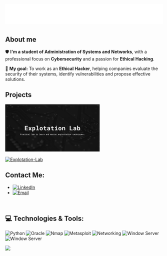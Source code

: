 <h1 align="center">
<img src="https://raw.githubusercontent.com/ElChe1/ElChe1/d248aa62113b0758c39813b8d1e57b2f967f7140/name.svg" alt="ElChè1" />
</h1>

## About me
🛡️ **I'm a student of Administration of Systems and Networks**, with a professional focus on **Cybersecurity** and a passion for **Ethical Hacking**.

🎯 **My goal:** To work as an **Ethical Hacker**, helping companies evaluate the security of their systems, identify vulnerabilities and propose effective solutions.

## Projects
<a href="https://github.com/ElChe1/Explotation-Lab"><img src="https://raw.githubusercontent.com/ElChe1/Explotation-Lab/main/banner.png" style="height: 60%; width:60%;"/></a>

[![Explotation-Lab](https://img.shields.io/github/stars/ElChe1/Explotation-Lab?label=Explotation%20Lab&style=social)](https://github.com/ElChe1/Explotation-Lab)

## Contact Me:
  - [![LinkedIn](https://img.shields.io/badge/LinkedIn-Set_Cobler-0077B5?style=for-the-badge&logo=linkedin&logoColor=white&labelColor=101010)](https://www.linkedin.com/in/secomu)
  - [![Email](https://img.shields.io/badge/setcomu2005@gmail.com-Personal_Email-D14836?style=for-the-badge&logo=gmail&logoColor=white&labelColor=101010)](mailto:setcomu2005@gmail.com)
</br>
    

## 💻 Technologies & Tools:
![Python](https://img.shields.io/badge/python-3670A0?style=for-the-badge&logo=python&logoColor=ffdd54)
![Oracle](https://img.shields.io/badge/oracle-F80000.svg?style=for-the-badge&logo=square&logoColor=white)
![Nmap](https://img.shields.io/badge/nmap-%23008FBA.svg?style=for-the-badge&logo=eventstore&logoColor=white)
![Metasploit](https://img.shields.io/badge/metasploit-%230167ff.svg?style=for-the-badge&logo=metasploit&logoColor=white)
![Networking](https://img.shields.io/badge/networking-%2320232a.svg?style=for-the-badge&logo=n8n&logoColor=%2361DAFB)
![Window Server](https://img.shields.io/badge/Windows%20Server-1c92dd?style=for-the-badge&logo=serverless&logoColor=white)
![Window Server](https://img.shields.io/badge/HTML%20/%20CSS-E34F26?style=for-the-badge&logo=htmx&logoColor=white)

![](https://github-readme-activity-graph.vercel.app/graph?username=elche1&theme=react-dark&bg_color=20232a&hide_border=true)
